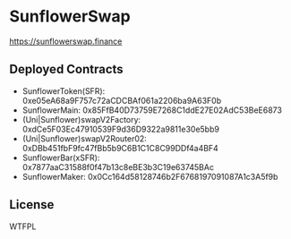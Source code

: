 # SunflowerSwap

https://sunflowerswap.finance

## Deployed Contracts

- SunflowerToken(SFR): 0xe05eA68a9F757c72aCDCBAf061a2206ba9A63F0b
- SunflowerMain: 0x85FfB40D73759E7268C1ddE27E02AdC53BeE6873
- (Uni|Sunflower)swapV2Factory: 0xdCe5F03Ec47910539F9d36D9322a9811e30e5bb9
- (Uni|Sunflower)swapV2Router02: 0xDBb451fbF9fc47fBb5b9C6B1C1C8C99DDf4a4BF4
- SunflowerBar(xSFR): 0x7877aaC31588f0f47b13c8eBE3b3C19e63745BAc
- SunflowerMaker: 0x0Cc164d58128746b2F6768197091087A1c3A5f9b

## License

WTFPL
